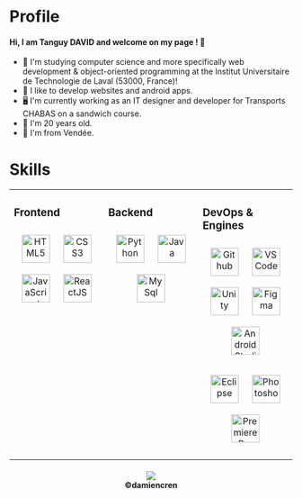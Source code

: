 # Profile
#### Hi, I am Tanguy DAVID and welcome on my page ! 👋

- 🏫 I'm studying computer science and more specifically web development & object-oriented programming at the Institut Universitaire de Technologie de Laval (53000, France)!
- 📱 I like to develop websites and android apps.
- 🖥️ I'm currently working as an IT designer and developer for Transports CHABAS on a sandwich course.
- 🎂 I'm 20 years old.
- 📍 I'm from Vendée.

# Skills
<table><tr><td valign="top" width="33%">
  
### Frontend  
<div align="center">  
<a href="https://en.wikipedia.org/wiki/HTML5" target="_blank"><img style="margin: 10px" src="https://skillicons.dev/icons?i=html" alt="HTML5" height="50" /></a> 
<a href="https://www.w3schools.com/css/" target="_blank"><img style="margin: 10px" src="https://skillicons.dev/icons?i=css" alt="CSS3" height="50" /></a>
<a href="https://www.javascript.com/" target="_blank"><img style="margin: 10px" src="https://skillicons.dev/icons?i=js" alt="JavaScript" height="50" /></a>
<a href="https://fr.legacy.reactjs.org/" target="_blank"><img style="margin: 10px" src="https://skillicons.dev/icons?i=react" alt="ReactJS" height="50" /></a>
</div>
</div>

</td><td valign="top" width="33%">


### Backend  
<div align="center"> 
<a href="https://www.python.org/" target="_blank"><img style="margin: 10px" src="https://skillicons.dev/icons?i=python" alt="Python" height="50" /></a>
<a href="https://www.java.com/" target="_blank"><img style="margin: 10px" src="https://skillicons.dev/icons?i=java" alt="Java" height="50" /></a>  
<a href="https://www.mysql.com" target="_blank"><img style="margin: 10px" src="https://skillicons.dev/icons?i=mysql" alt="MySql" height="50" /></a>
</div>


</td><td valign="top" width="33%">
  
### DevOps & Engines  
<div align="center">  
<a href="https://github.com/" target="_blank"><img style="margin: 10px" src="https://skillicons.dev/icons?i=github" alt="Github" height="50" /></a>  
<a href="https://code.visualstudio.com/" target="_blank"><img style="margin: 10px" src="https://skillicons.dev/icons?i=vscode" alt="VSCode" height="50"/></a>  
<a href="https://unity.com" target="_blank"><img style="margin: 10px" src="https://skillicons.dev/icons?i=unity" alt="Unity" height="50" /></a> 
<!--
<a href="https://www.linux.org/" target="_blank"><img style="margin: 10px" src="https://skillicons.dev/icons?i=linux" alt="Linux" height="50" /></a>
-->
<a href="https://www.figma.com" target="_blank"><img style="margin: 10px" src="https://skillicons.dev/icons?i=figma" alt="Figma" height="50" /></a>
<a href="https://developer.android.com" target="_blank"><img style="margin: 10px" src="https://skillicons.dev/icons?i=androidstudio" alt="Android Studio" height="50" /></a>

<!--
<a href="https://www.jetbrains.com/idea/" target="_blank"><img style="margin: 10px" src="https://skillicons.dev/icons?i=idea" alt="InteliJ" height="50" /></a>
-->

<a href="https://www.eclipse.org" target="_blank"><img style="margin: 10px" src="https://skillicons.dev/icons?i=eclipse" alt="Eclipse" height="50" /></a>
<a href="https://www.adobe.com/fr/products/photoshop.html" target="_blank"><img style="margin: 10px" src="https://skillicons.dev/icons?i=ps" alt="Photoshop" height="50" /></a>
<a href="https://www.adobe.com/fr/products/premiere.html" target="_blank"><img style="margin: 10px" src="https://skillicons.dev/icons?i=pr" alt="Premiere Pro" height="50" /></a>
</div>
  
</td></tr></table> 

<h4 align="center"><a href="https://github.com/damiencren"><img src="https://img.shields.io/github/license/damiencren/damiencren?color=bada55&logoColor=bada55&style=for-the-badge"></a>
  <br><a>©damiencren</a></h4>
